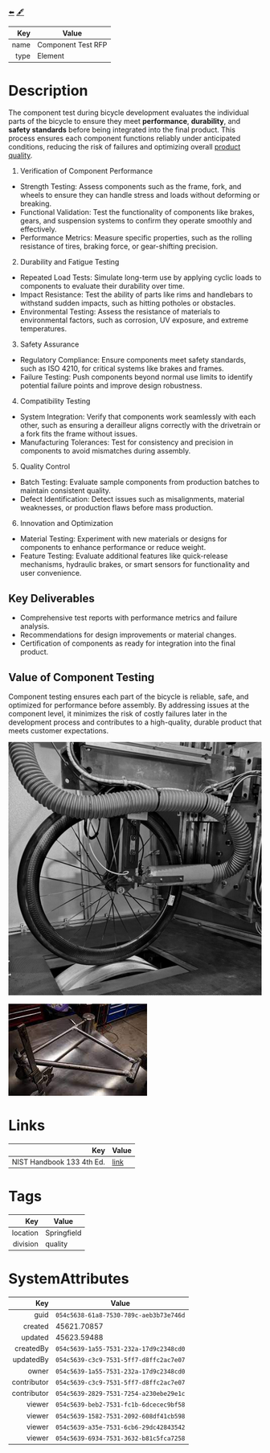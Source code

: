 
[⬅️](./bicycleDemo_WBS.html)
[🖋️](.054c5638-61a8-7530-789c-aeb3b73e746d.md)

| Key                       | Value                                       |
| ------------------------: | ------------------------------------------- |
| name                      | Component Test RFP                          |
| type                      | Element                                     |

# Description

The component test during bicycle development evaluates the individual parts of the bicycle to ensure they meet **performance**, **durability**, and **safety standards** before being integrated into the final product. This process ensures each component functions reliably under anticipated conditions, reducing the risk of failures and optimizing overall [product quality](https://www.nist.gov/nist-quality-system).

1. Verification of Component Performance
- Strength Testing: Assess components such as the frame, fork, and wheels to ensure they can handle stress and loads without deforming or breaking.
- Functional Validation: Test the functionality of components like brakes, gears, and suspension systems to confirm they operate smoothly and effectively.
- Performance Metrics: Measure specific properties, such as the rolling resistance of tires, braking force, or gear-shifting precision.
2. Durability and Fatigue Testing
- Repeated Load Tests: Simulate long-term use by applying cyclic loads to components to evaluate their durability over time.
- Impact Resistance: Test the ability of parts like rims and handlebars to withstand sudden impacts, such as hitting potholes or obstacles.
- Environmental Testing: Assess the resistance of materials to environmental factors, such as corrosion, UV exposure, and extreme temperatures.
3. Safety Assurance
- Regulatory Compliance: Ensure components meet safety standards, such as ISO 4210, for critical systems like brakes and frames.
- Failure Testing: Push components beyond normal use limits to identify potential failure points and improve design robustness.
4. Compatibility Testing
- System Integration: Verify that components work seamlessly with each other, such as ensuring a derailleur aligns correctly with the drivetrain or a fork fits the frame without issues.
- Manufacturing Tolerances: Test for consistency and precision in components to avoid mismatches during assembly.
5. Quality Control
- Batch Testing: Evaluate sample components from production batches to maintain consistent quality.
- Defect Identification: Detect issues such as misalignments, material weaknesses, or production flaws before mass production.
6. Innovation and Optimization
- Material Testing: Experiment with new materials or designs for components to enhance performance or reduce weight.
- Feature Testing: Evaluate additional features like quick-release mechanisms, hydraulic brakes, or smart sensors for functionality and user convenience.

## Key Deliverables
- Comprehensive test reports with performance metrics and failure analysis.
- Recommendations for design improvements or material changes.
- Certification of components as ready for integration into the final product.

## Value of Component Testing
Component testing ensures each part of the bicycle is reliable, safe, and optimized for performance before assembly. By addressing issues at the component level, it minimizes the risk of costly failures later in the development process and contributes to a high-quality, durable product that meets customer expectations.

![Scope testing](image.png)

![frame mount](image-1.png)

# Links

| Key                       | Value                |
| ------------------------: | -------------------- |
|  NIST Handbook 133 4th Ed.                         |  [link](https://view.officeapps.live.com/op/view.aspx?src=https%3A%2F%2Fwww.nist.gov%2Fsystem%2Ffiles%2Fdocuments%2F2017%2F05%2F09%2FHandbook-133-2003.doc&wdOrigin=BROWSELINK)                    |

# Tags

| Key                       | Value                |
| ------------------------: | -------------------- |
|  location              |     Springfield                 |
| division | quality |


# SystemAttributes

| Key                       | Value                                       |
| ------------------------: | ------------------------------------------- |
| guid                      | ```054c5638-61a8-7530-789c-aeb3b73e746d```  |
| created                   |   45621.70857                               |
| updated                   |   45623.59488                               |
| createdBy                 | ```054c5639-1a55-7531-232a-17d9c2348cd0```  |
| updatedBy                 | ```054c5639-c3c9-7531-5ff7-d8ffc2ac7e07```  |
| owner                     | ```054c5639-1a55-7531-232a-17d9c2348cd0```  |
| contributor               | ```054c5639-c3c9-7531-5ff7-d8ffc2ac7e07```  |
| contributor               | ```054c5639-2829-7531-7254-a230ebe29e1c```  |
| viewer                    | ```054c5639-beb2-7531-fc1b-6dcecec9bf58```  |
| viewer                    | ```054c5639-1582-7531-2092-608df41cb598```  |
| viewer                    | ```054c5639-a35e-7531-6cb6-29dc42843542```  |
| viewer                    | ```054c5639-6934-7531-3632-b81c5fca7258```  |

